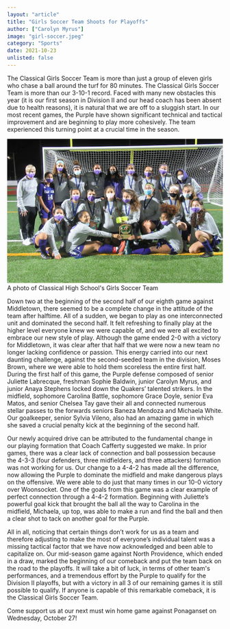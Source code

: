 ```yaml
---
layout: "article"
title: "Girls Soccer Team Shoots for Playoffs"
author: ["Carolyn Myrus"]
image: "girl-soccer.jpeg"
category: "Sports"
date: 2021-10-23
unlisted: false
---
```


The Classical Girls Soccer Team is more than just a group of eleven girls who chase a ball around the turf for 80 minutes. The Classical Girls Soccer Team is more than our 3-10-1 record. Faced with many new obstacles this year (it is our first season in Division II and our head coach has been absent due to health reasons), it is natural that we are off to a sluggish start. In our most recent games, the Purple have shown significant technical and tactical improvement and are beginning to play more cohesively. The team experienced this turning point at a crucial time in the season. 

![Classical Girls Soccer Team](/assets/images/girl-soccer.jpeg)
<span>A photo of Classical High School's Girls Soccer Team</span>

Down two at the beginning of the second half of our eighth game against Middletown, there seemed to be a complete change in the attitude of the team after halftime. All of a sudden, we began to play as one interconnected unit and dominated the second half. It felt refreshing to finally play at the higher level everyone knew we were capable of, and we were all excited to embrace our new style of play. Although the game ended 2-0 with a victory for Middletown, it was clear after that half that we were now a new team no longer lacking confidence or passion. This energy carried into our next daunting challenge, against the second-seeded team in the division, Moses Brown, where we were able to hold them scoreless the entire first half. During the first half of this game, the Purple defense composed of senior Juliette Labrecque, freshman Sophie Baldwin, junior Carolyn Myrus, and junior Anaya Stephens locked down the Quakers’ talented strikers. In the midfield, sophomore Carolina Battle, sophomore Grace Doyle, senior Eva Matos, and senior Chelsea Tay gave their all and connected numerous stellar passes to the forwards seniors Baneza Mendoza and Michaela White. Our goalkeeper, senior Sylvia Vileno, also had an amazing game in which she saved a crucial penalty kick at the beginning of the second half.  

Our newly acquired drive can be attributed to the fundamental change in our playing formation that Coach Cafferty suggested we make. In prior games, there was a clear lack of connection and ball possession because the 4-3-3 (four defenders, three midfielders, and three attackers) formation was not working for us. Our change to a 4-4-2 has made all the difference, now allowing the Purple to dominate the midfield and make dangerous plays on the offensive. We were able to do just that many times in our 10-0 victory over Woonsocket. One of the goals from this game was a clear example of perfect connection through a 4-4-2 formation. Beginning with Juliette’s powerful goal kick that brought the ball all the way to Carolina in the midfield, Michaela, up top, was able to make a run and find the ball and then a clear shot to tack on another goal for the Purple.  

All in all, noticing that certain things don’t work for us as a team and therefore adjusting to make the most of everyone’s individual talent was a missing tactical factor that we have now acknowledged and been able to capitalize on. Our mid-season game against North Providence, which ended in a draw, marked the beginning of our comeback and put the team back on the road to the playoffs. It will take a bit of luck, in terms of other team's performances, and a tremendous effort by the Purple to qualify for the Division II playoffs, but with a victory in all 3 of our remaining games it is still possible to qualify. If anyone is capable of this remarkable comeback, it is the Classical Girls Soccer Team.

Come support us at our next must win home game against Ponaganset on Wednesday, October 27!

